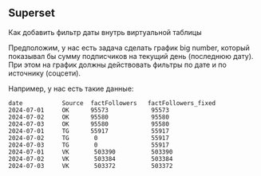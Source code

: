 ## Superset

Как добавить фильтр даты внутрь виртуальной таблицы

Предположим, у нас есть задача сделать график big number, который показывал бы сумму подписчиков на текущий день (последнюю дату). При этом на график должны действовать фильтры по дате и по источнику (соцсети).

Например, у нас есть такие данные:

    date           Source  factFollowers   factFollowers_fixed
    2024-07-01     OK	   95573	        95573
    2024-07-02     OK	   95580	        95580
    2024-07-03     OK	   95580	        95580
    2024-07-01     TG	   55917	        55917
    2024-07-02     TG	    0	            55917
    2024-07-03     TG	    0	            55917
    2024-07-01     VK	    503390	        503390
    2024-07-02     VK	    503384	        503384
    2024-07-03     VK	    503372	        503372

